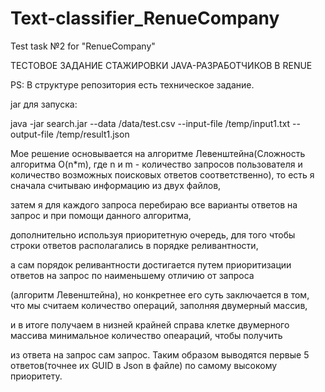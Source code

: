# Text-classifier_RenueCompany
Test task №2 for "RenueCompany"

ТЕСТОВОЕ ЗАДАНИЕ СТАЖИРОВКИ JAVA-РАЗРАБОТЧИКОВ В RENUE

PS: В структуре репозитория есть техническое задание.

jar для запуска:

java -jar search.jar --data /data/test.csv --input-file /temp/input1.txt --output-file /temp/result1.json

Мое решение основывается на алгоритме Левенштейна(Сложность алгоритма O(n*m), где n и m - количество запросов пользователя 
и количество возможных поисковых ответов соответственно), то есть я сначала считываю информацию из двух файлов,

затем я для каждого запроса перебираю все варианты ответов на запрос и при помощи данного алгоритма, 

дополнительно используя приоритетную очередь, для того чтобы строки ответов располагались в порядке реливантности,

а сам порядок реливантности достигается путем приоритизации ответов на запрос по наименьшему отличию от запроса

(алгоритм Левенштейна), но конкретнее его суть заключается в том, что мы считаем количество операций, заполняя двумерный массив,

и в итоге получаем в низней крайней справа клетке двумерного массива минимальное количество опеараций, чтобы получить

из ответа на запрос сам запрос. Таким образом выводятся первые 5 ответов(точнее их GUID в Json в файле) по самому высокому приоритету.
